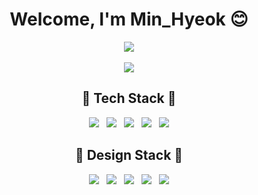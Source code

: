 <div align="center"><h1>
  Welcome, I'm Min_Hyeok 😊
</h1></div>

<div align="center"><a href="https://github.com/jaqwe2301"><img src="https://hits.seeyoufarm.com/api/count/incr/badge.svg?url=https://github.com/jaqwe2301%2Fgjbae1212%2Fhit-counter&count_bg=%23FF40C2&title_bg=%23FF4949&icon=smugmug.svg&icon_color=%23FFFFFF&title=Visitor&edge_flat=false"/></a></div>

<br/>

<div align="center"><img src="https://user-images.githubusercontent.com/42240254/179361124-02a8044c-c1da-4369-91e8-3de7a230c0c5.gif"/></a></div>


<div align="center"><h2>
  🥇 Tech Stack 🥇
</h2></div>

<div align="center"><img src="https://img.shields.io/badge/HTML-E34F26?style=flat-square&logo=HTML5&logoColor=white"/>&nbsp;&nbsp;&nbsp;<img src="https://img.shields.io/badge/CSS-F68212?style=flat-square&logo=CSS3&logoColor=white"/>&nbsp;&nbsp;&nbsp;<img src="https://img.shields.io/badge/JavaScript-F7A010?style=flat-square&logo=JavaScript&logoColor=white"/>&nbsp;&nbsp;&nbsp;<img src="https://img.shields.io/badge/Python-3776AB?style=flat-square&logo=Python&logoColor=white"/>&nbsp;&nbsp;&nbsp;<img src="https://img.shields.io/badge/React-61B0FB?style=flat-square&logo=React&logoColor=white"/></div>

<div align="center"><h2>
  🎨 Design Stack 🎨
</h2></div>

<div align="center"><img src="https://img.shields.io/badge/Figma-A259FF?style=flat-square&logo=Figma&logoColor=white"/>&nbsp;&nbsp;&nbsp;<img src="https://img.shields.io/badge/Adobe XD-FF61F6?style=flat-square&logo=Adobe XD&logoColor=white"/>&nbsp;&nbsp;&nbsp;<img src="https://img.shields.io/badge/Illustrator-F76D00?style=flat-square&logo=Adobe Illustrator&logoColor=white"/>&nbsp;&nbsp;&nbsp;<img src="https://img.shields.io/badge/Photoshop-3078FB?style=flat-square&logo=Adobe Photoshop&logoColor=white"/>&nbsp;&nbsp;&nbsp;<img src="https://img.shields.io/badge/Premiere Pro-9999FF?style=flat-square&logo=Adobe Premiere Pro&logoColor=white"/></div>

